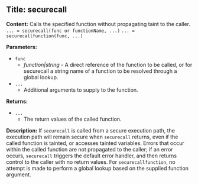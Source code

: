 ## Title: securecall

**Content:**
Calls the specified function without propagating taint to the caller.
`... = securecall(func or functionName, ...)`
`... = securecallfunction(func, ...)`

**Parameters:**
- `func`
  - *function|string* - A direct reference of the function to be called, or for securecall a string name of a function to be resolved through a global lookup.
- `...`
  - Additional arguments to supply to the function.

**Returns:**
- `...`
  - The return values of the called function.

**Description:**
If `securecall` is called from a secure execution path, the execution path will remain secure when `securecall` returns, even if the called function is tainted, or accesses tainted variables.
Errors that occur within the called function are not propagated to the caller; if an error occurs, `securecall` triggers the default error handler, and then returns control to the caller with no return values.
For `securecallfunction`, no attempt is made to perform a global lookup based on the supplied function argument.